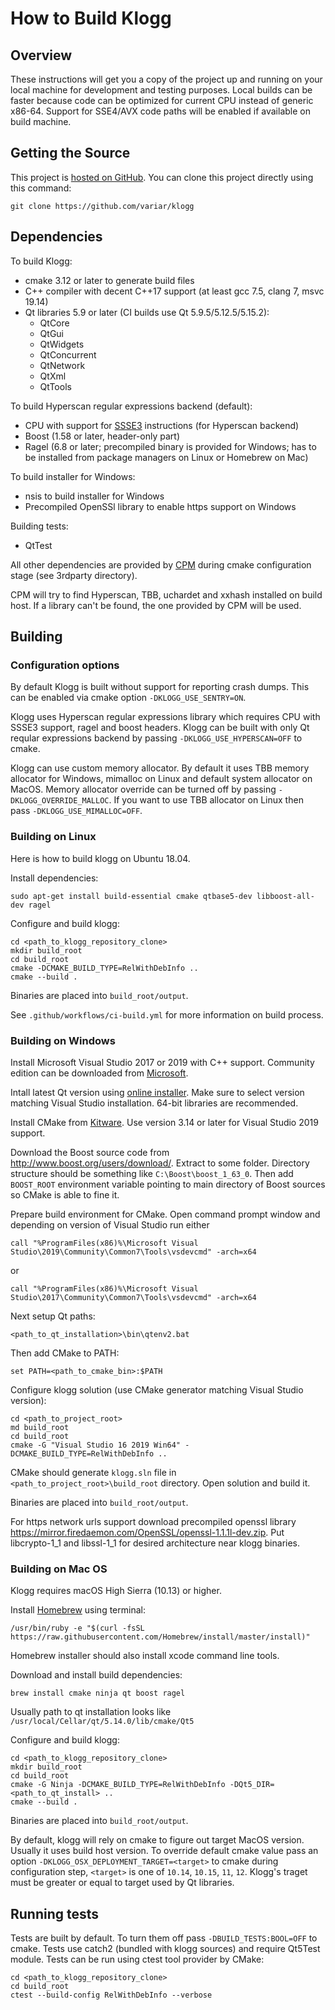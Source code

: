 # How to Build Klogg

## Overview

These instructions will get you a copy of the project up and running on your local machine for development and testing purposes.
Local builds can be faster because code can be optimized for current CPU instead of generic x86-64. Support for SSE4/AVX code paths
will be enabled if available on build machine.

## Getting the Source

This project is [hosted on GitHub](https://github.com/variar/klogg). You can clone this project directly using this command:
```
git clone https://github.com/variar/klogg
```

## Dependencies

To build Klogg:
 * cmake 3.12 or later to generate build files
 * C++ compiler with decent C++17 support (at least gcc 7.5, clang 7, msvc 19.14)
 * Qt libraries 5.9 or later (CI builds use Qt 5.9.5/5.12.5/5.15.2):
    - QtCore
    - QtGui
    - QtWidgets
    - QtConcurrent
    - QtNetwork
    - QtXml
    - QtTools

To build Hyperscan regular expressions backend (default):
 * CPU with support for [SSSE3](https://en.wikipedia.org/wiki/SSSE3) instructions (for Hyperscan backend)
 * Boost (1.58 or later, header-only part)
 * Ragel (6.8 or later; precompiled binary is provided for Windows; has to be installed from package managers on Linux or Homebrew on Mac)

To build installer for Windows:
 * nsis to build installer for Windows
 * Precompiled OpenSSl library to enable https support on Windows

Building tests:
 * QtTest


All other dependencies are provided by [CPM](https://github.com/cpm-cmake/CPM.cmake) during cmake configuration stage (see 3rdparty directory).

CPM will try to find Hyperscan, TBB, uchardet and xxhash installed on build host.
If a library can't be found, the one provided by CPM will be used.

## Building

### Configuration options

By default Klogg is built without support for reporting crash dumps. This can be enabled via cmake option `-DKLOGG_USE_SENTRY=ON`.

Klogg uses Hyperscan regular expressions library which requires CPU with SSSE3 support, ragel and boost headers.
Klogg can be built with only Qt reqular expressions backend by passing `-DKLOGG_USE_HYPERSCAN=OFF` to cmake.

Klogg can use custom memory allocator. By default it uses TBB memory allocator for Windows, mimalloc on Linux and default system allocator on MacOS.
Memory allocator override can be turned off by passing `-DKLOGG_OVERRIDE_MALLOC`. If you want to use TBB allocator on Linux then pass
`-DKLOGG_USE_MIMALLOC=OFF`.

### Building on Linux

Here is how to build klogg on Ubuntu 18.04.

Install dependencies:
```
sudo apt-get install build-essential cmake qtbase5-dev libboost-all-dev ragel
```

Configure and build klogg:

```
cd <path_to_klogg_repository_clone>
mkdir build_root
cd build_root
cmake -DCMAKE_BUILD_TYPE=RelWithDebInfo ..
cmake --build .
```

Binaries are placed into `build_root/output`.

See `.github/workflows/ci-build.yml` for more information on build process.

### Building on Windows

Install Microsoft Visual Studio 2017 or 2019 with C++ support.
Community edition can be downloaded from [Microsoft](https://visualstudio.microsoft.com/vs/).

Intall latest Qt version using [online installer](https://www.qt.io/download-qt-installer).
Make sure to select version matching Visual Studio installation. 64-bit libraries are recommended.

Install CMake from [Kitware](https://cmake.org/download/).
Use version 3.14 or later for Visual Studio 2019 support.

Download the Boost source code from http://www.boost.org/users/download/.
Extract to some folder. Directory structure should be something like `C:\Boost\boost_1_63_0`.
Then add `BOOST_ROOT` environment variable pointing to main directory of Boost sources so CMake is able to fine it.

Prepare build environment for CMake. Open command prompt window and depending on version of Visual Studio run either
```
call "%ProgramFiles(x86)%\Microsoft Visual Studio\2019\Community\Common7\Tools\vsdevcmd" -arch=x64
```
or
```
call "%ProgramFiles(x86)%\Microsoft Visual Studio\2017\Community\Common7\Tools\vsdevcmd" -arch=x64
```

Next setup Qt paths:
```
<path_to_qt_installation>\bin\qtenv2.bat
```

Then add CMake to PATH:
```
set PATH=<path_to_cmake_bin>:$PATH
```

Configure klogg solution (use CMake generator matching Visual Studio version):
```
cd <path_to_project_root>
md build_root
cd build_root
cmake -G "Visual Studio 16 2019 Win64" -DCMAKE_BUILD_TYPE=RelWithDebInfo ..
```

CMake should generate `klogg.sln` file in `<path_to_project_root>\build_root` directory. Open solution and build it.

Binaries are placed into `build_root/output`.

For https network urls support download precompiled openssl library https://mirror.firedaemon.com/OpenSSL/openssl-1.1.1l-dev.zip.
Put libcrypto-1_1 and libssl-1_1 for desired architecture near klogg binaries.

### Building on Mac OS

Klogg requires macOS High Sierra (10.13) or higher.

Install [Homebrew](https://brew.sh/) using terminal:
```
/usr/bin/ruby -e "$(curl -fsSL https://raw.githubusercontent.com/Homebrew/install/master/install)"
```

Homebrew installer should also install xcode command line tools.

Download and install build dependencies:
```
brew install cmake ninja qt boost ragel
```

Usually path to qt installation looks like `/usr/local/Cellar/qt/5.14.0/lib/cmake/Qt5`

Configure and build klogg:
```
cd <path_to_klogg_repository_clone>
mkdir build_root
cd build_root
cmake -G Ninja -DCMAKE_BUILD_TYPE=RelWithDebInfo -DQt5_DIR=<path_to_qt_install> ..
cmake --build .
```

Binaries are placed into `build_root/output`.

By default, klogg will rely on cmake to figure out target MacOS version. Usually it uses build host version.
To override default cmake value pass an option `-DKLOGG_OSX_DEPLOYMENT_TARGET=<target>` to cmake during configuration step,
`<target>` is one of `10.14`, `10.15`, `11`, `12`. Klogg's traget must be greater or equal to target used by Qt libraries.

## Running tests
Tests are built by default. To turn them off pass `-DBUILD_TESTS:BOOL=OFF` to cmake.
Tests use catch2 (bundled with klogg sources) and require Qt5Test module. Tests can be run using ctest tool provider by CMake:
```
cd <path_to_klogg_repository_clone>
cd build_root
ctest --build-config RelWithDebInfo --verbose
```


